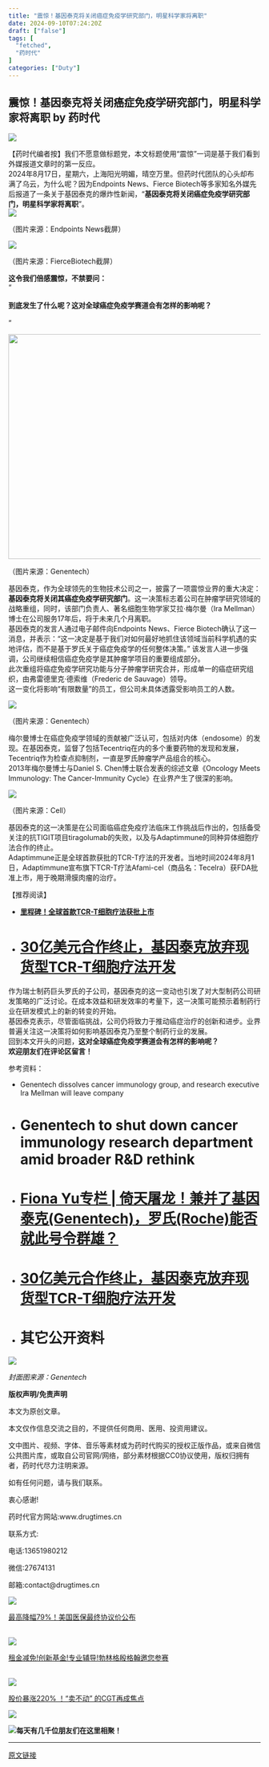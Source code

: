 ```yaml
---
title: "震惊！基因泰克将关闭癌症免疫学研究部门，明星科学家将离职"
date: 2024-09-10T07:24:20Z
draft: ["false"]
tags: [
  "fetched",
  "药时代"
]
categories: ["Duty"]
---
```

震惊！基因泰克将关闭癌症免疫学研究部门，明星科学家将离职 by 药时代
------
<div><p data-mpa-powered-by="yiban.io"><img data-backh="193" data-backw="578" data-imgfileid="100850993" data-ratio="0.3333333333333333" data-s="300,640" data-src="https://mmbiz.qpic.cn/sz_mmbiz_gif/Lkw2iaE07M9VGl240HN1UR5tUO8qrzkA44F2wy21t8QRY7ialNrScBGQDTXsIaqkX07DJ7notXWWZictyU6ku2aIQ/640?wx_fmt=gif" data-type="gif" data-w="900" src="https://mmbiz.qpic.cn/sz_mmbiz_gif/Lkw2iaE07M9VGl240HN1UR5tUO8qrzkA44F2wy21t8QRY7ialNrScBGQDTXsIaqkX07DJ7notXWWZictyU6ku2aIQ/640?wx_fmt=gif"></p><section><mp-common-videosnap data-pluginname="mpvideosnap" data-headimgurl="https://wx.qlogo.cn/finderhead/Q3auHgzwzM4njP4xWmU6ia9smibzXzLWAg6rrbEuZuiaQlgrM8dYRicffA/0" data-username="v2_060000231003b20faec8c7e38d1ac2d6c903ed35b0779629073dbff92eb25305ea1c0e2b627a@finder" data-nickname="药时代" data-desc="将在08月22日 19:00 直播" data-livewording="预约" data-intro="攻克实体瘤，细胞疗法准备好了吗？——大话CGT系列第3场" data-type="live" data-status="0" data-noticeid="finderlivenotice-v2_060000231003b20faec8c7e38d1ac2d6c903ed35b0779629073dbff92eb25305ea1c0e2b627a@finder-1723770811457150-659869594" data-isdisabled="0" data-errortips=""></mp-common-videosnap></section><section><span>【药时代编者按】我们不愿意做标题党，本文标题使用“震惊”一词是基于我们看到外媒报道文章时的第一反应。</span><span></span></section><section><span>2024年8月17日，星期六，上海阳光明媚，晴空万里。但药时代团队的心头却布满了乌云，为什么呢？因为<span>Endpoints News、</span>Fierce Biotech等多家知名外媒先后报道了一条关于基因泰克的爆炸性新闻，“<strong>基因泰克将关闭癌症免疫学研究部门，明星科学家将离职</strong>”。</span></section><section><img data-backh="476" data-backw="578" data-galleryid="" data-imgfileid="100850992" data-ratio="0.8240740740740741" data-s="300,640" data-src="https://mmbiz.qpic.cn/sz_mmbiz_png/Lkw2iaE07M9We2mn423tWOicNIXmvrSA0FjnXicjiaI6OSxmCHHo6E7x40MysViarMgz8iaTd39lmW6NI022gQqpVUEQ/640?wx_fmt=png&amp;from=appmsg" data-type="png" data-w="1080" src="https://mmbiz.qpic.cn/sz_mmbiz_png/Lkw2iaE07M9We2mn423tWOicNIXmvrSA0FjnXicjiaI6OSxmCHHo6E7x40MysViarMgz8iaTd39lmW6NI022gQqpVUEQ/640?wx_fmt=png&amp;from=appmsg"></section><p><span>（图片来源：Endpoints News截屏</span><span>）</span></p><section><span></span></section><section><img data-backh="218" data-backw="578" data-galleryid="" data-imgfileid="100850991" data-ratio="0.37777777777777777" data-s="300,640" data-src="https://mmbiz.qpic.cn/sz_mmbiz_png/Lkw2iaE07M9We2mn423tWOicNIXmvrSA0FkRSyDZJePpNpIHt3cKwtpZZAZoO2Qj1WjCl8xEI2q0BmwlQDozUNiag/640?wx_fmt=png&amp;from=appmsg" data-type="png" data-w="1080" src="https://mmbiz.qpic.cn/sz_mmbiz_png/Lkw2iaE07M9We2mn423tWOicNIXmvrSA0FkRSyDZJePpNpIHt3cKwtpZZAZoO2Qj1WjCl8xEI2q0BmwlQDozUNiag/640?wx_fmt=png&amp;from=appmsg"></section><p><span>（图片来源：FierceBiotech截屏</span><span>）</span><span></span></p><section><span></span></section><section><span><strong>这令我们倍感震惊，不禁要问：</strong></span></section><section data-mpa-template="t" mpa-from-tpl="t"><section data-mpa-template="t" mpa-from-tpl="t"><section mpa-from-tpl="t"><section mpa-from-tpl="t"><section mpa-from-tpl="t"><span mpa-none-content="t">“</span> <section mpa-from-tpl="t"><br mpa-from-tpl="t"></section></section><section mpa-from-tpl="t"><section mpa-from-tpl="t"><section mpa-from-tpl="t"><section mpa-from-tpl="t"><span><strong><span mpa-is-content="t">到底发生了什么呢？这对全球癌症免疫学赛道会有怎样的影响呢？</span></strong></span> </section></section></section></section><section><section mpa-from-tpl="t"><section mpa-from-tpl="t"><br mpa-from-tpl="t"></section><span mpa-none-content="t">”</span></section></section></section></section></section></section><section><span></span></section><section><p><img data-backh="272" data-backw="578" data-imgfileid="100850995" data-ratio="0.49284928492849284" data-s="300,640" data-src="https://mmbiz.qpic.cn/sz_mmbiz_png/Lkw2iaE07M9We2mn423tWOicNIXmvrSA0FLwPQicgHEc4eNDVCtkZK6UvB49YXDicxYPWfOO7cmzGSQic828lyUSR8Q/640?&amp;wx_fmt=png" data-type="jpeg" data-w="909" height="448" width="909" src="https://mmbiz.qpic.cn/sz_mmbiz_png/Lkw2iaE07M9We2mn423tWOicNIXmvrSA0FLwPQicgHEc4eNDVCtkZK6UvB49YXDicxYPWfOO7cmzGSQic828lyUSR8Q/640?&amp;wx_fmt=png"></p><p><span>（图片来源：Genentech</span><span>）</span></p><section><span>基因泰克，作为全</span><span>球领先的生物技术公司之一，披露了一项震惊业界的重大决定：</span><strong><span>基因泰克</span><span>将关闭其癌症免疫学研究部门</span></strong><span>。</span><span>这一决策标志着公司在肿瘤学研究领域的战略重组，同时，该部门负责人、著名细胞生物学家艾拉·梅尔曼（Ira Mellman）博士在公司服务17年后，将于未来几个月离职。</span></section></section><section><span>基因泰克的发言人通过电子邮件向Endpoints News、<span>Fierce Biotech</span>确认了这一消息，并表示：“这一决定是基于我们对如何最好地抓住该领域当前科学机遇的实地评估，而不是基于罗氏关于癌症免疫学的任何整体决策。” 该发言人进一步强调，公司继续相信癌症免疫学是其肿瘤学项目的重要组成部分。</span></section><section><span>此次重组将癌症免疫学研究功能与分子肿瘤学研究合并，形成单一的癌症研究组织，由弗雷德里克·德索维（Frederic de Sauvage）领导。</span></section><section><span>这一变化将影响“有限数量”的员工，但公司未具体透露受影响员工的人数。</span></section><p><img data-imgfileid="100850996" data-ratio="0.6666666666666666" data-s="300,640" data-src="https://mmbiz.qpic.cn/sz_mmbiz_jpg/Lkw2iaE07M9We2mn423tWOicNIXmvrSA0FOGp25ibJ8hTJvl14nh4tE8RLTticqk0icv7I40tQVeH6ZPmmevVJbRkkw/640?wx_fmt=jpeg&amp;from=appmsg" data-type="jpeg" data-w="1080" src="https://mmbiz.qpic.cn/sz_mmbiz_jpg/Lkw2iaE07M9We2mn423tWOicNIXmvrSA0FOGp25ibJ8hTJvl14nh4tE8RLTticqk0icv7I40tQVeH6ZPmmevVJbRkkw/640?wx_fmt=jpeg&amp;from=appmsg"></p><p><span>（图片来源：Genentech</span><span>）</span></p><section><span></span></section><section><span>梅尔曼博士在癌症免疫学领域的贡献被广泛认可，包括对内体（endosome）的发现。在基因泰克，监督了包括Tecentriq在内的多个重要药物的发现和发展，Tecentriq作为检查点抑制剂，一直是罗氏肿瘤学产品组合的核心。</span></section><section><span>2013年<span>梅尔曼</span><span>博士与Daniel S. Chen博士联合发表的综述文章《Oncology Meets Immunology: The Cancer-Immunity Cycle》在业界产生了很深的影响。</span><br></span></section><p><img data-croporisrc="https://mmbiz.qpic.cn/sz_mmbiz_png/Lkw2iaE07M9We2mn423tWOicNIXmvrSA0FS5ibyTiaYicP7Q4lwMluSy0iaYdFmITs4gorrkXX6RHib0dZJsiaR7DqT0Eg/0?wx_fmt=png&amp;from=appmsg" data-cropx1="11.100346020761245" data-cropx2="1604" data-cropy1="0" data-cropy2="879.7024221453287" data-galleryid="" data-imgfileid="100850990" data-ratio="0.5527777777777778" data-s="300,640" data-src="https://mmbiz.qpic.cn/sz_mmbiz_jpg/Lkw2iaE07M9We2mn423tWOicNIXmvrSA0F5DAhman83ic7En0ktzyNbVX1jbicJ3ymficvpgJ0K4sfxibFON1ZwpE4Fw/640?wx_fmt=jpeg" data-type="jpeg" data-w="1080" src="https://mmbiz.qpic.cn/sz_mmbiz_jpg/Lkw2iaE07M9We2mn423tWOicNIXmvrSA0F5DAhman83ic7En0ktzyNbVX1jbicJ3ymficvpgJ0K4sfxibFON1ZwpE4Fw/640?wx_fmt=jpeg"></p><p><span>（图片来源：Cell）</span></p><p><span></span></p><section><span>基因泰克的这一决策是在公司面临癌症免疫疗法临床工作挑战后作出的，包括备受关注的抗TIGIT项目tiragolumab的失败，以及与Adaptimmune的同种异体细胞疗法合作的终止。</span></section><section><span><span>Adaptimmune正是全球首款获批的TCR-T疗法的开发者。</span>当地时间2024年8月1日，Adaptimmune宣布旗下TCR-T疗法Afami-cel（商品名：Tecelra）获FDA批准上市，用于晚期滑膜肉瘤的治疗。</span></section><section><span></span></section><p><span>【推荐阅读】</span><span></span></p><ul><li><p><span><a target="_blank" href="http://mp.weixin.qq.com/s?__biz=MzI5NzY0NDQyNQ==&amp;mid=2248330577&amp;idx=1&amp;sn=f96a42d71dbc9aa4744737023e7a0366&amp;chksm=ef4795b7d8301ca154362f596ff5847f57b9390cd582879f845a33773511dd84cb2c8e74d526&amp;scene=21#wechat_redirect" textvalue="里程碑！全球首款TCR-T细胞疗法获批上市" linktype="text" imgurl="" imgdata="null" data-itemshowtype="0" tab="innerlink" data-linktype="2"><strong>里程碑！全球首款TCR-T细胞疗法获批上市</strong></a><br></span></p></li><li><h1><a target="_blank" href="http://mp.weixin.qq.com/s?__biz=MzI5NzY0NDQyNQ==&amp;mid=2248284451&amp;idx=2&amp;sn=23ffd3a5bbdabadc37aa334819ec63d1&amp;chksm=ef4741c5d830c8d3bd19964d4591f35c509f5a0d258ac6e8e7bbca377eef23f4a68ddde98410&amp;scene=21#wechat_redirect" textvalue="30亿美元合作终止，基因泰克放弃现货型TCR-T细胞疗法开发" linktype="text" imgurl="" imgdata="null" data-itemshowtype="11" tab="innerlink" data-linktype="2"><span><strong>30亿美元合作终止，基因泰克放弃现货型TCR-T细胞疗法开发</strong></span></a></h1></li></ul><section><span></span></section><section><span>作为瑞士制药巨头罗氏的子公司，基因泰克的这一变动也引发了对大型制药公司研发策略的广泛讨论。在成本效益和研发效率的考量下，这一决策可能预示着制药行业在研发模式上的新的转变的开始。</span></section><section><span>基因泰克表示，尽管面临挑战，公司仍将致力于推动癌症治疗的创新和进步。业界普遍关注这一决策将如何影响基因泰克乃至整个制药行业的发展。</span></section><section><span>回到本文开头的问题，</span><span><strong><span mpa-is-content="t">这对全球癌症免疫学赛道会有怎样的影响呢？</span></strong></span></section><section><span><strong><span>欢迎朋友们在评论区留言！</span></strong></span><span></span></section><p><span>参考资料：</span></p><ul><li><p><span>Genentech dissolves cancer immunology group, and research executive Ira Mellman will leave company</span></p></li><li><h1><span>Genentech to shut down cancer immunology research department amid broader R&amp;D rethink</span></h1></li><li><h1><a target="_blank" href="http://mp.weixin.qq.com/s?__biz=MzI5NzY0NDQyNQ==&amp;mid=2247518730&amp;idx=1&amp;sn=f4f46377f1182e8b27c84f7acf0128db&amp;chksm=ecb332ecdbc4bbfae9970816cecf7c648551114719fe721bca6801bd41df86a54040ccb1cb58&amp;scene=21#wechat_redirect" textvalue="Fiona Yu专栏 | 倚天屠龙！兼并了基因泰克(Genentech)，罗氏(Roche)能否就此号令群雄？" linktype="text" imgurl="" imgdata="null" data-itemshowtype="11" tab="innerlink" data-linktype="2"><span>Fiona Yu专栏 | 倚天屠龙！兼并了基因泰克(Genentech)，罗氏(Roche)能否就此号令群雄？</span></a></h1></li><li><h1><a target="_blank" href="http://mp.weixin.qq.com/s?__biz=MzI5NzY0NDQyNQ==&amp;mid=2248284451&amp;idx=2&amp;sn=23ffd3a5bbdabadc37aa334819ec63d1&amp;chksm=ef4741c5d830c8d3bd19964d4591f35c509f5a0d258ac6e8e7bbca377eef23f4a68ddde98410&amp;scene=21#wechat_redirect" textvalue="30亿美元合作终止，基因泰克放弃现货型TCR-T细胞疗法开发" linktype="text" imgurl="" imgdata="null" data-itemshowtype="11" tab="innerlink" data-linktype="2"><span>30亿美元合作终止，基因泰克放弃现货型TCR-T细胞疗法开发</span></a></h1></li><li><h1><span>其它公开资料</span></h1></li></ul><section><span></span></section><section><img data-backh="19" data-backw="578" data-imgfileid="100850999" data-ratio="0.03333333333333333" data-src="https://mmbiz.qpic.cn/mmbiz_png/Lkw2iaE07M9VdpWTCkMvY4ibwPdadaqz8TiaC6QUHo2ay416OJfe0eCs0bgZ74JoSIoCm8qJDHeicdictolYDRhandw/640?wx_fmt=other&amp;wxfrom=5&amp;wx_lazy=1&amp;wx_co=1&amp;tp=webp" data-w="1080" src="https://mmbiz.qpic.cn/mmbiz_png/Lkw2iaE07M9VdpWTCkMvY4ibwPdadaqz8TiaC6QUHo2ay416OJfe0eCs0bgZ74JoSIoCm8qJDHeicdictolYDRhandw/640?wx_fmt=other&amp;wxfrom=5&amp;wx_lazy=1&amp;wx_co=1&amp;tp=webp"><br></section><section><section><section><section><section powered-by="xiumi.us"><p><em><em><span><em><em><em><em><span>封面图来源：Genentech<em><em><span><em><em><em><em><span></span></em></em></em></em></span></em></em></span></em></em></em></em></span></em></em></p><section data-mpa-template="t" mpa-from-tpl="t"><section data-mpa-template="t" mpa-from-tpl="t"><section mpa-from-tpl="t"><section data-width="100%" mpa-from-tpl="t"><section mpa-from-tpl="t"><section data-autoskip="1" mpa-from-tpl="t"><p hm_fix="315:410" mpa-is-content="t"><strong><span mpa-is-content="t">版权声明/免责声明</span></strong></p><p hm_fix="315:410" mpa-is-content="t"><span mpa-is-content="t">本文为原创文章。</span></p><p hm_fix="315:410" mpa-is-content="t"><span mpa-is-content="t">本文仅作信息交流之目的，不提供任何商用、医用、投资用建议。</span></p><p><span mpa-is-content="t">文中图片、视频、字体、音乐等素材或为药时代购买的授权正版作品，或来自微信公共图片库，或取自公司官网/网络，部分素材根据CC0协议使用，版权归拥有者，药时代尽力注明来源。</span></p><p><span mpa-is-content="t">如有任何问题，请与我们联系。</span></p><p><span mpa-is-content="t">衷心感谢!</span></p><p><span mpa-is-content="t">药时代官方网站:www.drugtimes.cn</span></p><p><span mpa-is-content="t">联系方式:</span></p><p><span mpa-is-content="t">电话:13651980212</span></p><p><span mpa-is-content="t">微信:27674131</span></p><p><span mpa-is-content="t">邮箱:contact@drugtimes.cn</span></p></section></section></section></section></section></section></section></section></section></section></section><section data-mpa-template="t" data-from="yb-recommend-list"><section data-mpa-template="t" data-from="yb-recommend-list"><section data-mpa-template="t" data-from="yb-recommend" data-recommend-article-type="normal" data-recomment-template-id="1" data-recommend-article-id="2248334562_1" data-recommend-article-time="1723779762" data-recommend-article-cover="https://mmbiz.qpic.cn/sz_mmbiz_jpg/Lkw2iaE07M9VbiaUia6LAAPMmRXgFt1qdUwtwCA0yicET5YGtSyz4tMruj6bnYeiadIFqRviaGdfjMgjVib5ohwgibTqvg/0?wx_fmt=jpeg" data-recommend-article-title="最高降幅79%！美国医保最终协议价公布" data-recommend-article-content-url="https://mp.weixin.qq.com/s?__biz=MzI5NzY0NDQyNQ==&amp;mid=2248334562&amp;idx=1&amp;sn=9cccc28d2c83144496c826f73970336f&amp;chksm=ef478404d8300d121fb3f00556ea9fe544673dd3cd60d3e8c4c931551617d9cec5228b05f095#rd"><a href="https://mp.weixin.qq.com/s?__biz=MzI5NzY0NDQyNQ==&amp;mid=2248334562&amp;idx=1&amp;sn=9cccc28d2c83144496c826f73970336f&amp;chksm=ef478404d8300d121fb3f00556ea9fe544673dd3cd60d3e8c4c931551617d9cec5228b05f095&amp;scene=21#wechat_redirect" data-linktype="1"><section data-recommend-type="normal" data-recommend-tid="1" data-mid=""><section data-mid=""><section data-mid=""><span><img data-imgfileid="100851000" data-ratio="0.425531914893617" data-src="https://mmbiz.qpic.cn/sz_mmbiz_jpg/Lkw2iaE07M9VbiaUia6LAAPMmRXgFt1qdUwtwCA0yicET5YGtSyz4tMruj6bnYeiadIFqRviaGdfjMgjVib5ohwgibTqvg/640?wx_fmt=jpeg" data-w="799" src="https://mmbiz.qpic.cn/sz_mmbiz_jpg/Lkw2iaE07M9VbiaUia6LAAPMmRXgFt1qdUwtwCA0yicET5YGtSyz4tMruj6bnYeiadIFqRviaGdfjMgjVib5ohwgibTqvg/640?wx_fmt=jpeg"></span></section><section data-mid=""><p data-recommend-title="t" data-mid="">最高降幅79%！美国医保最终协议价公布</p></section></section></section></a></section><br><section data-mpa-template="t" data-from="yb-recommend" data-recommend-article-type="normal" data-recomment-template-id="1" data-recommend-article-id="2248334331_1" data-recommend-article-time="1723689028" data-recommend-article-cover="https://mmbiz.qpic.cn/sz_mmbiz_jpg/Lkw2iaE07M9XmibhVOMaQo1FQsF2EkKDTlZWwZKiaEjHAmDgMRlbmHgbV7n6LY18dVlvhwbKhtU20ic4z0ln8iaQDEA/0?wx_fmt=jpeg" data-recommend-article-title="租金减免!创新基金!专业辅导!勃林格殷格翰邀您参赛" data-recommend-article-content-url="https://mp.weixin.qq.com/s?__biz=MzI5NzY0NDQyNQ==&amp;mid=2248334331&amp;idx=1&amp;sn=ae1bc2eebfa3d027fc3e06b747a66f86&amp;chksm=ef47831dd8300a0b289b56b26a42d6e8d44efe770dfc23b93836f29f6a47fb81eb31b0d7b96a#rd"><a href="https://mp.weixin.qq.com/s?__biz=MzI5NzY0NDQyNQ==&amp;mid=2248334331&amp;idx=1&amp;sn=ae1bc2eebfa3d027fc3e06b747a66f86&amp;chksm=ef47831dd8300a0b289b56b26a42d6e8d44efe770dfc23b93836f29f6a47fb81eb31b0d7b96a&amp;scene=21#wechat_redirect" data-linktype="1"><section data-recommend-type="normal" data-recommend-tid="1" data-mid=""><section data-mid=""><section data-mid=""><span><img data-imgfileid="100851001" data-ratio="0.42474916387959866" data-src="https://mmbiz.qpic.cn/sz_mmbiz_jpg/Lkw2iaE07M9XmibhVOMaQo1FQsF2EkKDTlZWwZKiaEjHAmDgMRlbmHgbV7n6LY18dVlvhwbKhtU20ic4z0ln8iaQDEA/640?wx_fmt=jpeg" data-w="897" src="https://mmbiz.qpic.cn/sz_mmbiz_jpg/Lkw2iaE07M9XmibhVOMaQo1FQsF2EkKDTlZWwZKiaEjHAmDgMRlbmHgbV7n6LY18dVlvhwbKhtU20ic4z0ln8iaQDEA/640?wx_fmt=jpeg"></span></section><section data-mid=""><p data-recommend-title="t" data-mid="">租金减免!创新基金!专业辅导!勃林格殷格翰邀您参赛</p></section></section></section></a></section><br><section data-mpa-template="t" data-from="yb-recommend" data-recommend-article-type="normal" data-recomment-template-id="1" data-recommend-article-id="2248334105_1" data-recommend-article-time="1723628499" data-recommend-article-cover="https://mmbiz.qpic.cn/sz_mmbiz_jpg/Lkw2iaE07M9WcbMDwXtNibxiaYF7ew5SpDRWUCMm1GAibPauu0CgVZsfxPOEnCUjKSYjxFp3otPZQKsaUnZpZXiczUw/0?wx_fmt=jpeg" data-recommend-article-title="股价暴涨220% ！“卖不动” 的CGT再成焦点" data-recommend-article-content-url="https://mp.weixin.qq.com/s?__biz=MzI5NzY0NDQyNQ==&amp;mid=2248334105&amp;idx=1&amp;sn=cc4c2f99fbc0a51efed730c32714180e&amp;chksm=ef4783ffd8300ae93b328819cd0402e5141948b6ab4c0d31a161428f3172fd5eacfc0f7c47b6#rd"><a href="https://mp.weixin.qq.com/s?__biz=MzI5NzY0NDQyNQ==&amp;mid=2248334105&amp;idx=1&amp;sn=cc4c2f99fbc0a51efed730c32714180e&amp;chksm=ef4783ffd8300ae93b328819cd0402e5141948b6ab4c0d31a161428f3172fd5eacfc0f7c47b6&amp;scene=21#wechat_redirect" data-linktype="1"><section data-recommend-type="normal" data-recommend-tid="1" data-mid=""><section data-mid=""><section data-mid=""><span><img data-imgfileid="100851002" data-ratio="0.4269788182831661" data-src="https://mmbiz.qpic.cn/sz_mmbiz_jpg/Lkw2iaE07M9WcbMDwXtNibxiaYF7ew5SpDRWUCMm1GAibPauu0CgVZsfxPOEnCUjKSYjxFp3otPZQKsaUnZpZXiczUw/640?wx_fmt=jpeg" data-w="897" src="https://mmbiz.qpic.cn/sz_mmbiz_jpg/Lkw2iaE07M9WcbMDwXtNibxiaYF7ew5SpDRWUCMm1GAibPauu0CgVZsfxPOEnCUjKSYjxFp3otPZQKsaUnZpZXiczUw/640?wx_fmt=jpeg"></span></section><section data-mid=""><p data-recommend-title="t" data-mid="">股价暴涨220% ！“卖不动” 的CGT再成焦点</p></section></section></section></a></section></section><section><mp-common-videosnap data-pluginname="mpvideosnap" data-url="https://findermp.video.qq.com/251/20304/stodownload?encfilekey=rjD5jyTuFrIpZ2ibE8T7YmwgiahniaXswqzddqCiaayRal5Tn6nYaQp9UicicJ9RTOyXRvJ62VOWEfEHbHSzUhuIUxqFKchjjCFxI2iaoAuwctYy68mbZicqOENChg&amp;token=cztXnd9GyrHvLBxibgTic0jTW7fjHU93DkTsicPltzBgdPnac41icbW6OZ0PGByHU66Y4u8LZ2ZODultw4O02gK6BYibVQFgMYCMaOh01QXuGNiauTP67CJ7CKSvW4hMU4aC6e&amp;idx=1&amp;dotrans=0&amp;hy=SH&amp;m=&amp;scene=2&amp;uzid=2" data-headimgurl="http://wx.qlogo.cn/finderhead/Q3auHgzwzM4njP4xWmU6ia9smibzXzLWAg6rrbEuZuiaQlgrM8dYRicffA/0" data-username="v2_060000231003b20faec8c7e38d1ac2d6c903ed35b0779629073dbff92eb25305ea1c0e2b627a@finder" data-nickname="药时代" data-desc="2024年8月2日，Adaptimmune宣布其TCR-T细胞疗法Afami-cel已经获得美国FDA批准上市，用于治疗晚期滑膜肉瘤。值得一提的是，这是全球首款获批上市的TCR-T细胞疗法，具有重大里程碑意义，给晚期滑膜肉瘤患者带来“变革性”治疗手段的同时，也填补了TCR-T赛道的空白，提振了行业信心。Afami-cel申报BLA并获批上市是基于关键试验SPEARHEAD-1的临床数据：转移性或不可切除滑膜肉瘤患者的总体缓解率（ORR）为39%，中位缓解持续时间约为12个月。以往接受过两种或两种以上疗法的滑膜肉瘤患者的中位总生存期（OS）小于12个月，而接受Afami-cel治疗患者的中位总生存期约为17个月，优于历史对照数据。在接受Afami-cel治疗两年后，70%的反应者仍然存活。全球首款TCR-T细胞疗法获批上市令行业振奋，而国内也在加速推进TCR-T细胞疗法的研发。据不完全统计，国内布局TCR-T细胞疗法的企业有17家，其中大部分都已经进入临床研究阶段。#TCR-T #滑膜肉瘤 #细胞疗法 #CGT #全球首款 #新药研发 #创新药 @药时代 @创新药时代 （药时代原创作品，上传于2024年8月2日。版权归拥有者所有，仅供感兴趣的个人谨慎参考。非商用，非医用，非投资用。任何问题，请联系我们。电话：13651980212。微信：27674131。邮箱：contact@drugtimes.cn。衷心感谢！）" data-nonceid="6318971645994625605" data-type="video" data-mediatype="undefined" data-authiconurl="https://dldir1v6.qq.com/weixin/checkresupdate/icons_filled_channels_authentication_enterprise_a2658032368245639e666fb11533a600.png" data-from="new" data-width="1080" data-height="1920" data-id="export/UzFfAgtgekIEAQAAAAAA5Tc33tCtxQAAAAstQy6ubaLX4KHWvLEZgBPEladwR2JwH6GLzNPgMIsdpg7rKKO1biSLKbPcZFcM" data-isdisabled="0" data-errortips=""></mp-common-videosnap></section><section><mp-common-videosnap data-pluginname="mpvideosnap" data-url="https://findermp.video.qq.com/251/20304/stodownload?encfilekey=rjD5jyTuFrIpZ2ibE8T7YmwgiahniaXswqzjH3JWqjdjKLcibwZqicU6BgkbZAIcA3Fyq7v4UQLkqC7IC3FKTtqdXkEEaJUI3uxWKCtJ4EAnSUFyVG9QFIuP34A&amp;token=cztXnd9GyrHvLBxibgTic0jTW7fjHU93DkxAYWPKZKRiaNLJ5YwtLIibAZSb7rgR3Oywic1UWfSL3IC7GcYDwfx5RM80QYb71tXXEExCyzOvoDKBWibTOXtDuCzBEBh2ayibfSD&amp;idx=1&amp;dotrans=0&amp;hy=SH&amp;m=&amp;scene=2&amp;uzid=2" data-headimgurl="http://wx.qlogo.cn/finderhead/Q3auHgzwzM4njP4xWmU6ia9smibzXzLWAg6rrbEuZuiaQlgrM8dYRicffA/0" data-username="v2_060000231003b20faec8c7e38d1ac2d6c903ed35b0779629073dbff92eb25305ea1c0e2b627a@finder" data-nickname="药时代" data-desc="2024年7月31日，国家药监局发布《优化创新药临床试验审评审批试点工作方案》，针对创新药临床试验限速的关键环节，提出拟“探索建立全面提升药物临床试验质量和效率的工作制度和机制，实现30个工作日内完成创新药临床试验申请审评审批，缩短药物临床试验启动用时”的工作目标。据悉，此次试点工作为期1年。试点期间，试点区域内至少完成10个品种的临床试验申请审评审批并启动临床试验。据规划，2024年8月底前完成试点区域、试点机构确认，并启动试点项目申请；2025年1月开展中期评估；2025年7月总结试点工作经验。《试点方案》明确，申请人不受区域限制，但需在境内外至少获批过3个创新药临床试验申请，有丰富的临床试验实施及药物警戒管理经验，能够在临床试验申请提交前对临床试验项目进行全面的风险评估并制定有效的风险管理计划。#临床试验 #国家药监局 #创新药 #审评审批 #试点方案 #新药研发 #全链条创新支持 @药时代 @创新药时代 （药时代原创作品，上传于2024年8月1日。版权归拥有者所有，仅供感兴趣的个人谨慎参考。非商用，非医用，非投资用。任何问题，请联系我们。电话：13651980212。微信：27674131。邮箱：contact@drugtimes.cn。衷心感谢！）" data-nonceid="9939099161464595255" data-type="video" data-mediatype="undefined" data-authiconurl="https://dldir1v6.qq.com/weixin/checkresupdate/icons_filled_channels_authentication_enterprise_a2658032368245639e666fb11533a600.png" data-from="new" data-width="1080" data-height="1920" data-id="export/UzFfAgtgekIEAQAAAAAAfY0Y4GysLAAAAAstQy6ubaLX4KHWvLEZgBPEnKcYPjIid6aLzNPgMIsZNy8jFTFVv0lhueVtIddR" data-isdisabled="0" data-errortips=""></mp-common-videosnap></section><p><strong msttexthash="746473" msthash="6101"><img data-backh="321" data-backw="578" data-imgfileid="100851003" data-ratio="0.5555555555555556" data-src="https://mmbiz.qpic.cn/sz_mmbiz_jpg/Lkw2iaE07M9Wygte8vbem4q1cPZBciaTIQ9nSUQhjNkGKmycYaxGeW4TUwxPibkUwCtuyCMYKTGkn6LK1kw0ibH9Lw/640?wx_fmt=other&amp;wxfrom=5&amp;wx_lazy=1&amp;wx_co=1&amp;tp=webp" data-w="1080" src="https://mmbiz.qpic.cn/sz_mmbiz_jpg/Lkw2iaE07M9Wygte8vbem4q1cPZBciaTIQ9nSUQhjNkGKmycYaxGeW4TUwxPibkUwCtuyCMYKTGkn6LK1kw0ibH9Lw/640?wx_fmt=other&amp;wxfrom=5&amp;wx_lazy=1&amp;wx_co=1&amp;tp=webp"></strong></p></section><section powered-by="xiumi.us"><section><section><strong><img data-imgfileid="100851004" data-ratio="1.2105263157894737" data-src="https://mmbiz.qpic.cn/mmbiz_gif/US10Gcd0tQH9Pa6nvdh6CaICF2az6V5pybfOejYGmQAonWMsSLUJGhoyZcv02NIVLMSxvoUf3e6PVsSvibnruxg/640?wx_fmt=gif&amp;wxfrom=5&amp;wx_lazy=1&amp;tp=webp" data-type="gif" data-w="38" src="https://mmbiz.qpic.cn/mmbiz_gif/US10Gcd0tQH9Pa6nvdh6CaICF2az6V5pybfOejYGmQAonWMsSLUJGhoyZcv02NIVLMSxvoUf3e6PVsSvibnruxg/640?wx_fmt=gif&amp;wxfrom=5&amp;wx_lazy=1&amp;tp=webp"></strong><span><strong><span><strong><strong><span>每天有几千位朋友们在这里相聚！</span></strong></strong></span></strong></span></section></section></section><p><mp-style-type data-value="3"></mp-style-type></p></div>  
<hr>
<a href="https://mp.weixin.qq.com/s/TwMxcAG6r7jnwiUPzVnO7g",target="_blank" rel="noopener noreferrer">原文链接</a>
